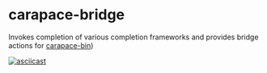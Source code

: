 # carapace-bridge

Invokes completion of various completion frameworks and provides bridge actions for [carapace-bin](https://github.com/rsteube/carapace-bin))

[![asciicast](https://asciinema.org/a/571396.svg)](https://asciinema.org/a/571396)
